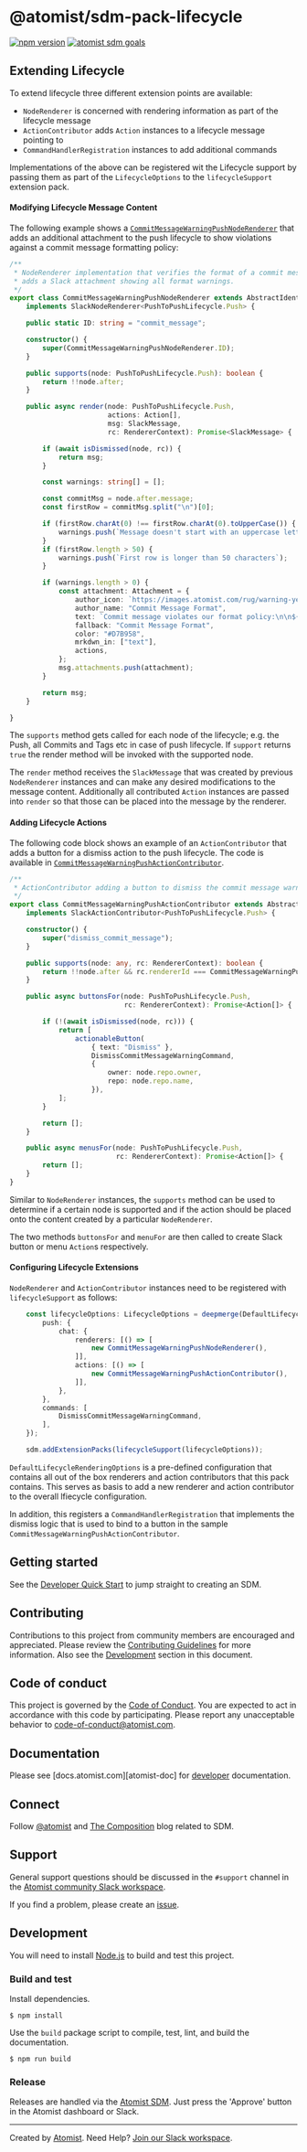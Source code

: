 # @atomist/sdm-pack-lifecycle

[![npm version](https://img.shields.io/npm/v/@atomist/sdm-pack-lifecycle.svg)](https://www.npmjs.com/package/@atomist/sdm-pack-lifecycle)
[![atomist sdm goals](https://badge.atomist.com/T29E48P34/atomist/sdm-pack-lifecycle/0f0e2fa6-3377-4384-b70a-35bd62355d2f)](https://app.atomist.com/workspace/T29E48P34)

## Extending Lifecycle

To extend lifecycle three different extension points are available:

* `NodeRenderer` is concerned with rendering information as part of the lifecycle message
* `ActionContributor` adds `Action` instances to a lifecycle message pointing to
* `CommandHandlerRegistration` instances to add additional commands

Implementations of the above can be registered wit the Lifecycle support by passing them
as part of the `LifecycleOptions` to the `lifecycleSupport` extension pack.

#### Modifying Lifecycle Message Content

The following example shows a [`CommitMessageWarningPushNodeRenderer`](https://github.com/atomist/sdm-pack-lifecycle/blob/master/test/sample/renderer.ts)
that adds an additional attachment to the push lifecycle to show violations against a commit message formatting policy:

```typescript
/**
 * NodeRenderer implementation that verifies the format of a commit message and
 * adds a Slack attachment showing all format warnings.
 */
export class CommitMessageWarningPushNodeRenderer extends AbstractIdentifiableContribution
    implements SlackNodeRenderer<PushToPushLifecycle.Push> {

    public static ID: string = "commit_message";

    constructor() {
        super(CommitMessageWarningPushNodeRenderer.ID);
    }

    public supports(node: PushToPushLifecycle.Push): boolean {
        return !!node.after;
    }

    public async render(node: PushToPushLifecycle.Push,
                        actions: Action[],
                        msg: SlackMessage,
                        rc: RendererContext): Promise<SlackMessage> {

        if (await isDismissed(node, rc)) {
            return msg;
        }

        const warnings: string[] = [];

        const commitMsg = node.after.message;
        const firstRow = commitMsg.split("\n")[0];

        if (firstRow.charAt(0) !== firstRow.charAt(0).toUpperCase()) {
            warnings.push(`Message doesn't start with an uppercase letter`);
        }
        if (firstRow.length > 50) {
            warnings.push(`First row is longer than 50 characters`);
        }

        if (warnings.length > 0) {
            const attachment: Attachment = {
                author_icon: `https://images.atomist.com/rug/warning-yellow.png`,
                author_name: "Commit Message Format",
                text: `Commit message violates our format policy:\n\n${warnings.map(w => ` * ${w}`).join("\n")}`,
                fallback: "Commit Message Format",
                color: "#D7B958",
                mrkdwn_in: ["text"],
                actions,
            };
            msg.attachments.push(attachment);
        }

        return msg;
    }

}
``` 

The `supports` method gets called for each node of the lifecycle; e.g. the Push, all Commits and Tags etc in case of 
push lifecycle. If `support` returns `true` the render method will be invoked with the supported node.

The `render` method receives the `SlackMessage` that was created by previous `NodeRenderer` instances and can make any
desired modifications to the message content. Additionally all contributed `Action` instances are passed into `render` 
so that those can be placed into the message by the renderer.

#### Adding Lifecycle Actions

The following code block shows an example of an `ActionContributor` that adds a button for a dismiss action to the push
lifecycle. The code is available in [`CommitMessageWarningPushActionContributor`](https://github.com/atomist/sdm-pack-lifecycle/blob/master/test/sample/action.ts).

```typescript
/**
 * ActionContributor adding a button to dismiss the commit message warnings
 */
export class CommitMessageWarningPushActionContributor extends AbstractIdentifiableContribution
    implements SlackActionContributor<PushToPushLifecycle.Push> {

    constructor() {
        super("dismiss_commit_message");
    }

    public supports(node: any, rc: RendererContext): boolean {
        return !!node.after && rc.rendererId === CommitMessageWarningPushNodeRenderer.ID;
    }

    public async buttonsFor(node: PushToPushLifecycle.Push,
                            rc: RendererContext): Promise<Action[]> {

        if (!(await isDismissed(node, rc))) {
            return [
                actionableButton(
                    { text: "Dismiss" },
                    DismissCommitMessageWarningCommand,
                    {
                        owner: node.repo.owner,
                        repo: node.repo.name,
                    }),
            ];
        }

        return [];
    }

    public async menusFor(node: PushToPushLifecycle.Push,
                          rc: RendererContext): Promise<Action[]> {
        return [];
    }
}
```

Similar to `NodeRenderer` instances, the `supports` method can be used to determine if a certain node is supported and
if the action should be placed onto the content created by a particular `NodeRenderer`.

The two methods `buttonsFor` and `menuFor` are then called to create Slack button or menu `Action`s respectively.

#### Configuring Lifecycle Extensions

`NodeRenderer` and `ActionContributor` instances need to be registered with `lifecycleSupport` as follows:

```typescript
    const lifecycleOptions: LifecycleOptions = deepmerge(DefaultLifecycleRenderingOptions, {
        push: {
            chat: {
                renderers: [() => [
                    new CommitMessageWarningPushNodeRenderer(),
                ]],
                actions: [() => [
                    new CommitMessageWarningPushActionContributor(),
                ]],
            },
        },
        commands: [
            DismissCommitMessageWarningCommand,
        ],
    });

    sdm.addExtensionPacks(lifecycleSupport(lifecycleOptions));
```
`DefaultLifecycleRenderingOptions` is a pre-defined configuration that contains all out of the box renderers and action
contributors that this pack contains. This serves as basis to add a new renderer and action contributor to the overall
lfiecycle configuration. 

In addition, this registers a `CommandHandlerRegistration` that implements the dismiss logic that is used to bind to a 
button in the sample `CommitMessageWarningPushActionContributor`.

## Getting started

See the [Developer Quick Start][atomist-quick] to jump straight to
creating an SDM.

[atomist-quick]: https://docs.atomist.com/quick-start/ (Atomist - Developer Quick Start)

## Contributing

Contributions to this project from community members are encouraged
and appreciated. Please review the [Contributing
Guidelines](CONTRIBUTING.md) for more information. Also see the
[Development](#development) section in this document.

## Code of conduct

This project is governed by the [Code of
Conduct](CODE_OF_CONDUCT.md). You are expected to act in accordance
with this code by participating. Please report any unacceptable
behavior to code-of-conduct@atomist.com.

## Documentation

Please see [docs.atomist.com][atomist-doc] for
[developer][atomist-doc-sdm] documentation.

[atomist-doc-sdm]: https://docs.atomist.com/developer/sdm/ (Atomist Documentation - SDM Developer)

## Connect

Follow [@atomist][atomist-twitter] and [The Composition][atomist-blog]
blog related to SDM.

[atomist-twitter]: https://twitter.com/atomist (Atomist on Twitter)
[atomist-blog]: https://the-composition.com/ (The Composition - The Official Atomist Blog)

## Support

General support questions should be discussed in the `#support`
channel in the [Atomist community Slack workspace][slack].

If you find a problem, please create an [issue][].

[issue]: https://github.com/atomist-seeds/sdm-pack/issues

## Development

You will need to install [Node.js][node] to build and test this
project.

[node]: https://nodejs.org/ (Node.js)

### Build and test

Install dependencies.

```
$ npm install
```

Use the `build` package script to compile, test, lint, and build the
documentation.

```
$ npm run build
```

### Release

Releases are handled via the [Atomist SDM][atomist-sdm].  Just press
the 'Approve' button in the Atomist dashboard or Slack.

[atomist-sdm]: https://github.com/atomist/atomist-sdm (Atomist Software Delivery Machine)

---

Created by [Atomist][atomist].
Need Help?  [Join our Slack workspace][slack].

[atomist]: https://atomist.com/ (Atomist - How Teams Deliver Software)
[slack]: https://join.atomist.com/ (Atomist Community Slack)
